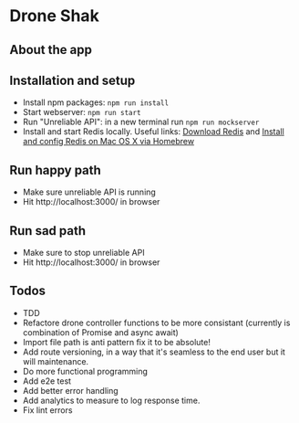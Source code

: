 # Drone Shak


## About the app

## Installation and setup

* Install npm packages: `npm run install` 
* Start webserver: `npm run start`
* Run "Unreliable API": in a new terminal run `npm run mockserver`
* Install and start Redis locally. Useful links:
 [Download Redis](https://redis.io/download) and
 [Install and config Redis on Mac OS X via Homebrew](https://medium.com/@petehouston/install-and-config-redis-on-mac-os-x-via-homebrew-eb8df9a4f298)
 
## Run happy path
 * Make sure unreliable API is running
 * Hit http://localhost:3000/ in browser

## Run sad path

 * Make sure to stop unreliable API 
 * Hit http://localhost:3000/ in browser


## Todos 

* TDD
* Refactore drone controller functions to be more consistant (currently is combination of Promise and async await)
* Import file path is anti pattern fix it to be absolute!
* Add route versioning, in a way that it's seamless to the end user but it will maintenance. 
* Do more functional programming 
* Add e2e test
* Add better error handling
* Add analytics to measure to log response time. 
* Fix lint errors


